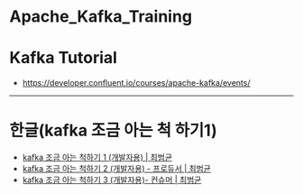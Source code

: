 # Apache_Kafka_Training

# Kafka Tutorial
- https://developer.confluent.io/courses/apache-kafka/events/


<hr />

# 한글(kafka 조금 아는 척 하기1)
- [kafka 조금 아는 척하기 1 (개발자용) | 최범균](https://youtu.be/0Ssx7jJJADI?si=z0xkM6t4sr1uWQqS)
- [kafka 조금 아는 척하기 2 (개발자용) - 프로듀서 | 최범균](https://youtu.be/geMtm17ofPY?si=QmK-4VIHt4aI0-cQ)
- [kafka 조금 아는 척하기 3 (개발자용)- 컨슈머 | 최범균](https://youtu.be/xqrIDHbGjOY?si=MdCCTb-VY6ibeM4R)
